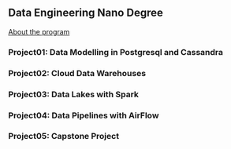 ## Data Engineering Nano Degree
[About the program](https://www.udacity.com/course/data-engineer-nanodegree--nd027)
### Project01: Data Modelling in Postgresql and Cassandra

### Project02: Cloud Data Warehouses
### Project03: Data Lakes with Spark
### Project04: Data Pipelines with AirFlow
### Project05: Capstone Project
